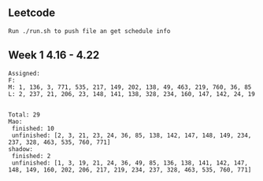 ## Leetcode
    Run ./run.sh to push file an get schedule info

## Week 1 4.16 - 4.22
    Assigned:
    F:
    M: 1, 136, 3, 771, 535, 217, 149, 202, 138, 49, 463, 219, 760, 36, 85
    L: 2, 237, 21, 206, 23, 148, 141, 138, 328, 234, 160, 147, 142, 24, 19
  

	Total: 29
	Mao:
	 finished: 10
	 unfinished: [2, 3, 21, 23, 24, 36, 85, 138, 142, 147, 148, 149, 234, 237, 328, 463, 535, 760, 771]
	shadow:
	 finished: 2
	 unfinished: [1, 3, 19, 21, 24, 36, 49, 85, 136, 138, 141, 142, 147, 148, 149, 160, 202, 206, 217, 219, 234, 237, 328, 463, 535, 760, 771]
